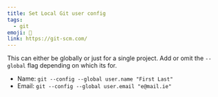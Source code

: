 ```yaml
---
title: Set Local Git user config
tags:
  - git
emoji: 💾
link: https://git-scm.com/
---
```


This can either be globally or just for a single project. Add or omit the `--global` flag depending on which its for.
* Name:  `git --config --global user.name "First Last"`
* Email: `git --config --global user.email "e@mail.ie"`

